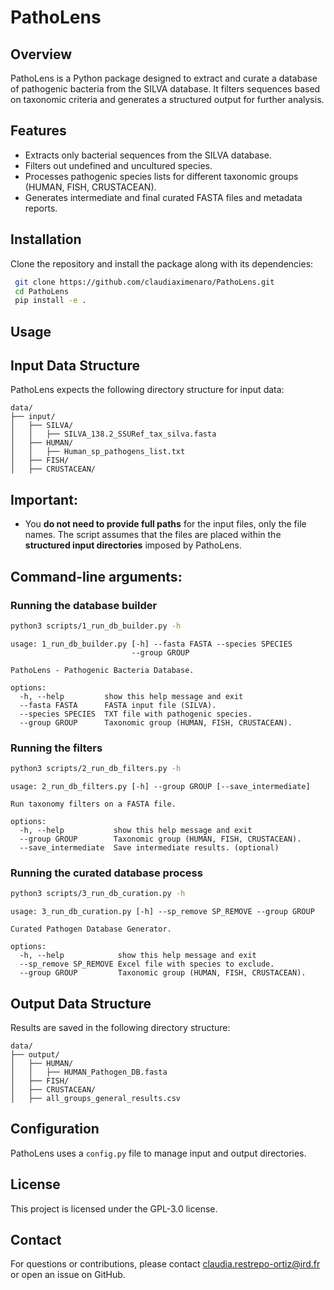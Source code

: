 # PathoLens

## Overview

PathoLens is a Python package designed to extract and curate a database of pathogenic bacteria from the SILVA database. It filters sequences based on taxonomic criteria and generates a structured output for further analysis.

## Features

* Extracts only bacterial sequences from the SILVA database.
* Filters out undefined and uncultured species.
* Processes pathogenic species lists for different taxonomic groups (HUMAN, FISH, CRUSTACEAN).
* Generates intermediate and final curated FASTA files and metadata reports.

## Installation

Clone the repository and install the package along with its dependencies:

```bash
 git clone https://github.com/claudiaximenaro/PathoLens.git
 cd PathoLens
 pip install -e .
```

## Usage

## Input Data Structure

PathoLens expects the following directory structure for input data:

```
data/
├── input/
│   ├── SILVA/
│   │   ├── SILVA_138.2_SSURef_tax_silva.fasta
│   ├── HUMAN/
│   │   ├── Human_sp_pathogens_list.txt
│   ├── FISH/
│   ├── CRUSTACEAN/
```

## Important:

* You **do not need to provide full paths** for the input files, only the file names. The script assumes that the files are placed within the **structured input directories** imposed by PathoLens.

  
## Command-line arguments:

### Running the database builder

```bash
python3 scripts/1_run_db_builder.py -h
```
```
usage: 1_run_db_builder.py [-h] --fasta FASTA --species SPECIES
                           --group GROUP

PathoLens - Pathogenic Bacteria Database.

options:
  -h, --help         show this help message and exit
  --fasta FASTA      FASTA input file (SILVA).
  --species SPECIES  TXT file with pathogenic species.
  --group GROUP      Taxonomic group (HUMAN, FISH, CRUSTACEAN).
```

### Running the filters

```bash
python3 scripts/2_run_db_filters.py -h
```
```
usage: 2_run_db_filters.py [-h] --group GROUP [--save_intermediate]

Run taxonomy filters on a FASTA file.

options:
  -h, --help           show this help message and exit
  --group GROUP        Taxonomic group (HUMAN, FISH, CRUSTACEAN).
  --save_intermediate  Save intermediate results. (optional)
```
### Running the curated database process

```bash
python3 scripts/3_run_db_curation.py -h
```
```
usage: 3_run_db_curation.py [-h] --sp_remove SP_REMOVE --group GROUP

Curated Pathogen Database Generator.

options:
  -h, --help            show this help message and exit
  --sp_remove SP_REMOVE Excel file with species to exclude.                   
  --group GROUP         Taxonomic group (HUMAN, FISH, CRUSTACEAN).
```

## Output Data Structure

Results are saved in the following directory structure:

```
data/
├── output/
│   ├── HUMAN/
│   │   ├── HUMAN_Pathogen_DB.fasta
│   ├── FISH/
│   ├── CRUSTACEAN/
│   ├── all_groups_general_results.csv
```

## Configuration

PathoLens uses a `config.py` file to manage input and output directories.

## License

This project is licensed under the GPL-3.0 license.

## Contact

For questions or contributions, please contact claudia.restrepo-ortiz@ird.fr or open an issue on GitHub.

